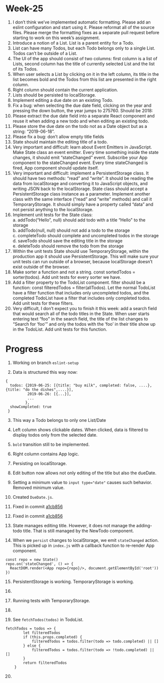 # Week-25

1. I don’t think we’ve implemented automatic formatting. Please add an eslint configuration and start using it. Please reformat all of the source files. Please merge the formatting fixes as a separate pull request before starting to work on this week’s assignment.
2. Introduce a notion of a List. List is a parent entity for a Todo.
3. List can have many Todos, but each Todo belongs only to a single List. Todos can’t be outside of a List.
4. The UI of the app should consist of two columns: first column is a list of Lists, second column has the title of currently selected List and the list of its Todos.
5. When user selects a List by clicking on it in the left column, its title in the list becomes bold and the Todos from this list are presented in the right column.
6. Right column should contain the current application.
7. Lists should be persisted to localStorage.
8. Implement editing a due date on an existing Todo.
9. Fix a bug: when selecting the due date field, clicking on the year and pressing the down button, the year jumps to 275760. Should be 2018:
10. Please extract the due date field into a separate React component and reuse it when adding a new todo and when editing an existing todo.
11. Please store the due date on the todo not as a Date object but as a string: “2019-06-18”.
12. Please fix a bug: don’t allow empty title fields
13. State should maintain the editing title of a todo.
14. Very important and difficult: learn about Event Emitters in JavaScript. Make State class an event emitter. Every time something inside the state changes, it should emit “stateChanged” event. Subscribe your App component to the stateChanged event. Every time stateChanged is fired, App component should update itself.
15. Very important and difficult: implement a PersistentStorage class. It should have two methods: “read” and “write”. It should be reading the data from localStorage and converting it to JavaScript objects, and writing JSON back to the localStorage. State class should accept a PersistentStorage class instance as a parameter. Implement another class with the same interface (“read” and “write” methods) and call it TemporaryStorage. It should simply have a property called “data” and not persist anything to the localStorage.
16. Implement unit tests for the State class:  
    a. addTodo(“Hello”, null) should add todo with a title “Hello" to the storage  
    b. addTodo(null, null) should not add a todo to the storage  
    c. completeTodo should complete and uncompleted todos in the storage  
    d. saveTodo should save the editing title in the storage  
    e. deleteTodo should remove the todo from the storage
17. Within the unit tests State should use TemporaryStorage, within the production app it should use PersistentStorage. This will make sure your unit tests can run outside of a browser, because localStorage doesn’t exist outside of the browser.
18. Make sorter a function and not a string. const sortedTodos = sorter(todos). Add unit tests for every sorter we have.
19. Add a filter property to the TodoList component. filter should be a function: const filteredTodos = filter(allTodos). Let the normal TodoList have a filter function that includes only uncompleted todos, and the completed TodoList have a filter that includes only completed todos. Add unit tests for these filters.
20. Very difficult, I don’t expect you to finish it this week: add a search field that would search all of the todo titles in the State. When user starts entering text “foo" in the search field, the title of the list changes to “Search for ‘foo'” and only the todos with the ‘foo’ in their title show up in the TodoList. Add unit tests for this function.

# Progress

1. Working on branch `eslint-setup`

2. Data is structured this way now: 
  ```
  {
    todos: {2019-06-25: [{title: "buy milk", completed: false, ....}, {title: "do the dishes",....}],
            2019-06-26: [{...}],
            ...
           },
    showCompleted: true
   }
   ```  
3. This way a Todo belongs to only one List/Date  

4. Left column shows clickable dates. When clicked, data is filtered to display todos only from the selected date. 

5. `bold` transition still to be implemented. 

6. Right column contains App logic.

7. Persisting on localStorage.

8. Edit button now allows not only editing of the title but also the dueDate.

9. Setting a minimum value to `input type="date"` causes such behavior. Removed minimum value. 

10. Created `DueDate.js`. 

11. Fixed in commit [a1cb856](https://github.com/rdzcn/mk-todo/commit/a1cb856c8ce0e5261a27585d50bf3e5b08c57869)  

12. Fixed in commit [a1cb856](https://github.com/rdzcn/mk-todo/commit/a1cb856c8ce0e5261a27585d50bf3e5b08c57869)  

13. State manages editing title. However, it does not manage the adding-todo title. That is still managed by the NewTodo component. 

14. When we `persist` changes to localStorage, we emit `stateChanged` action. This is picked up in `index.js` with a callback function to re-render App component.  
  ```
  const repo = new State()
  repo.on('stateChanged', () => {
    ReactDOM.render(<App repo={repo}/>, document.getElementById('root'))
  })
  ```
  
15. PersistentStorage is working. TemporaryStorage is working. 

16.

17. Running tests with TemporaryStorage. 

18.

19. See `fetchTodos(todos)` in TodoList.

```
fetchTodos = todos => {
		let filteredTodos
		if (this.props.completed) {
			filteredTodos = todos.filter(todo => todo.completed) || []
		} else {
			filteredTodos = todos.filter(todo => !todo.completed) || []
		}
		return filteredTodos
	}
```

20.
